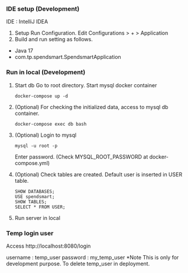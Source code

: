 ### IDE setup (Development)
IDE : IntelliJ IDEA
1. Setup Run Configuration.
Edit Configurations > + > Application
2. Build and run setting as follows.
- Java 17
- com.tp.spendsmart.SpendsmartApplication


### Run in local (Development)

1. Start db
Go to root directory.
Start mysql docker container
    ```
    docker-compose up -d
    ```
2. (Optional) For checking the initialized data, access to mysql db container.
    ```
    docker-compose exec db bash
    ```

3. (Optional) Login to mysql
    ```
    mysql -u root -p
    ```
   Enter password.
   (Check MYSQL_ROOT_PASSWORD at docker-compose.yml)

4. (Optional) Check tables are created. Default user is inserted in USER table.
     ```
    SHOW DATABASES;
    USE spendsmart; 
    SHOW TABLES;
    SELECT * FROM USER;
     ```
2. Run server in local


### Temp login user
Access http://localhost:8080/login

username : temp_user
password : my_temp_user
*Note
This is only for development purpose.
To delete temp_user in deployment.

